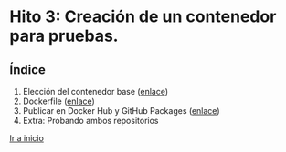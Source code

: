 # Hito 3: Creación de un contenedor para pruebas.
 
## Índice
1. Elección del contenedor base ([enlace](contenedorBase.md))
2. Dockerfile ([enlace](dFile.md))
3. Publicar en Docker Hub y GitHub Packages ([enlace](publish.md))
4. Extra: Probando ambos repositorios

[Ir a inicio](../../README.md)